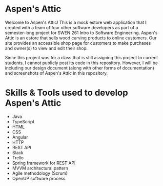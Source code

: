 # Aspen's Attic

Welcome to Aspen's Attic! This is a mock estore web application that I created with a team of four other software developers as part of a semester-long project for SWEN 261 Intro to Software Engineering. Aspen's Attic is an estore that sells wood carving products to online customers. Our site provides an accessible shop page for customers to make purchases and owner(s) to view and edit their shop.

Since this project was for a class that is still assigning this project to current students, I cannot publicly post its code in this repository. However, I will be including our design document (along with other forms of documentation) and screenshots of Aspen's Attic in this repository.

# Skills & Tools used to develop Aspen's Attic
* Java
* TypeScript
* HTML
* CSS
* Angular
* HTTP
* REST API
* Slack
* Trello
* Spring framework for REST API
* MVVM architectural pattern
* Agile methodology (Scrum)
* OpenUP software process

